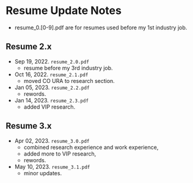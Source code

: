 # Resume Update Notes

* resume_0.[0-9].pdf are for resumes used before my 1st industry job.

## Resume 2.x

* Sep 19, 2022. `resume_2.0.pdf`
    * resume before my 3rd industry job.
* Oct 16, 2022. `resume_2.1.pdf`
    * moved CO URA to research section.
* Jan 05, 2023. `resume_2.2.pdf`
    * rewords.
* Jan 14, 2023. `resume_2.3.pdf`
    * added VIP research.

## Resume 3.x

* Apr 02, 2023. `resume_3.0.pdf`
    * combined research experience and work experience,
    * added more to VIP research,
    * rewords.
* May 10, 2023. `resume_3.1.pdf`
    * minor updates.
